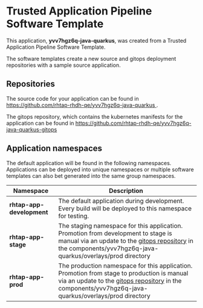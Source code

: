 # Trusted Application Pipeline Software Template

This application, **yvv7hgz6q-java-quarkus**, was created from a Trusted Application Pipeline Software Template.

The software templates create a new source and gitops deployment repositories with a sample source application. 

## Repositories

The source code for your application can be found in [https://github.com/rhtap-rhdh-qe/yvv7hgz6q-java-quarkus ](https://github.com/rhtap-rhdh-qe/yvv7hgz6q-java-quarkus ).
 
The gitops repository, which contains the kubernetes manifests for the application can be found in 
[https://github.com/rhtap-rhdh-qe/yvv7hgz6q-java-quarkus-gitops ](https://github.com/rhtap-rhdh-qe/yvv7hgz6q-java-quarkus-gitops ) 

## Application namespaces 

The default application will be found in the following namespaces. Applications can be deployed into unique namespaces or multiple software templates can also bet generated into the same group namespaces.  

|  Namespace   |  Description   |  
| -------- | -------- |   
| **rhtap-app-development** | The default application during development. Every build will be deployed to this namespace for testing. | 
| **rhtap-app-stage** | The staging namespace for this application. Promotion from development to stage is manual via an update to the [gitops repository](https://github.com/rhtap-rhdh-qe/yvv7hgz6q-java-quarkus-gitops ) in the components/yvv7hgz6q-java-quarkus/overlays/prod directory |  
| **rhtap-app-prod** | The production namespace for this application. Promotion from stage to production is manual via an update to the [gitops repository](https://github.com/rhtap-rhdh-qe/yvv7hgz6q-java-quarkus-gitops ) in the components/yvv7hgz6q-java-quarkus/overlays/prod directory | 